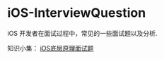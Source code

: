 # iOS-InterviewQuestion
iOS 开发者在面试过程中，常见的一些面试题以及分析.


知识小集：
[iOS底层原理面试题](https://mp.weixin.qq.com/s/zvfQKK8Lu1_c1dczQ88laA)
